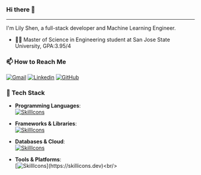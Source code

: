 ### Hi there 👋
---
I'm Lily Shen, a full-stack developer and Machine Learning Engineer.
- 🧑‍🎓 Master of Science in Engineering student at San Jose State University, GPA:3.95/4 

### 📫 How to Reach Me
  [![Gmail](https://skillicons.dev/icons?i=gmail)](mailto:le.shen@sjsu.edu)
  [![Linkedin](https://skillicons.dev/icons?i=linkedin)](https://www.linkedin.com/in/le-shen-/)
  [![GitHub](https://skillicons.dev/icons?i=github)](https://github.com/LILYSHEN-sudo)<br/>


### 🔧 Tech Stack
- **Programming Languages**:  
[![SkillIcons](https://skillicons.dev/icons?i=java,js,py,cpp,kotlin,html,css)](https://skillicons.dev)<br/>

- **Frameworks & Libraries**:  
[![SkillIcons](https://skillicons.dev/icons?i=spring,nodejs,django,fastapi,react,jenkins,kubernetes)](https://skillicons.dev)<br/>

- **Databases & Cloud**:  
[![SkillIcons](https://skillicons.dev/icons?i=mysql,sqlite,mongodb,redis,elasticsearch,aws,gcp)](https://skillicons.dev)<br/>

- **Tools & Platforms**:  
[![SkillIcons](https://skillicons.dev/icons?i=docker,rabbitmq,linux,kafka,git,postman,androidstudio,anaconda,maven,npm,)](https://skillicons.dev)<br/>



